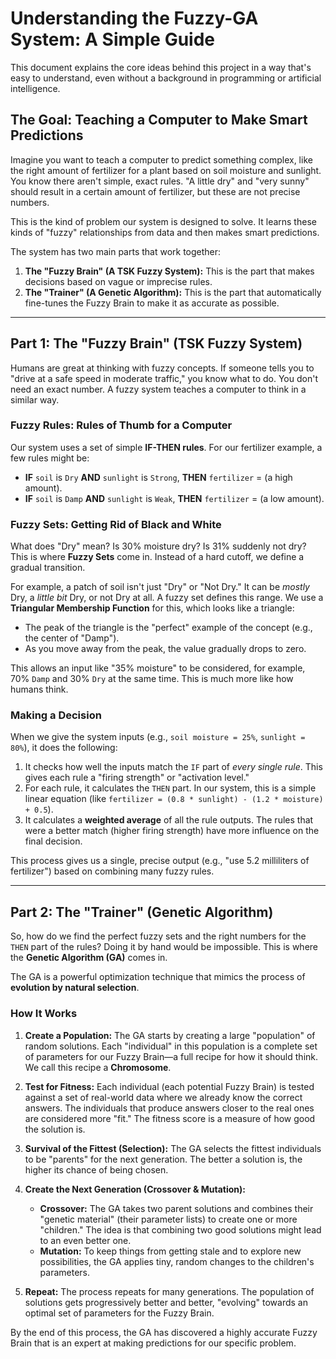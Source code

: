 # Understanding the Fuzzy-GA System: A Simple Guide

This document explains the core ideas behind this project in a way that's easy to understand, even without a background in programming or artificial intelligence.

## The Goal: Teaching a Computer to Make Smart Predictions

Imagine you want to teach a computer to predict something complex, like the right amount of fertilizer for a plant based on soil moisture and sunlight. You know there aren't simple, exact rules. "A little dry" and "very sunny" should result in a certain amount of fertilizer, but these are not precise numbers.

This is the kind of problem our system is designed to solve. It learns these kinds of "fuzzy" relationships from data and then makes smart predictions.

The system has two main parts that work together:
1.  **The "Fuzzy Brain" (A TSK Fuzzy System):** This is the part that makes decisions based on vague or imprecise rules.
2.  **The "Trainer" (A Genetic Algorithm):** This is the part that automatically fine-tunes the Fuzzy Brain to make it as accurate as possible.

---

## Part 1: The "Fuzzy Brain" (TSK Fuzzy System)

Humans are great at thinking with fuzzy concepts. If someone tells you to "drive at a safe speed in moderate traffic," you know what to do. You don't need an exact number. A fuzzy system teaches a computer to think in a similar way.

### Fuzzy Rules: Rules of Thumb for a Computer

Our system uses a set of simple **IF-THEN rules**. For our fertilizer example, a few rules might be:

*   **IF** `soil` is `Dry` **AND** `sunlight` is `Strong`, **THEN** `fertilizer` = (a high amount).
*   **IF** `soil` is `Damp` **AND** `sunlight` is `Weak`, **THEN** `fertilizer` = (a low amount).

### Fuzzy Sets: Getting Rid of Black and White

What does "Dry" mean? Is 30% moisture dry? Is 31% suddenly not dry? This is where **Fuzzy Sets** come in. Instead of a hard cutoff, we define a gradual transition.

For example, a patch of soil isn't just "Dry" or "Not Dry." It can be *mostly* Dry, a *little bit* Dry, or not Dry at all. A fuzzy set defines this range. We use a **Triangular Membership Function** for this, which looks like a triangle:

*   The peak of the triangle is the "perfect" example of the concept (e.g., the center of "Damp").
*   As you move away from the peak, the value gradually drops to zero.

This allows an input like "35% moisture" to be considered, for example, 70% `Damp` and 30% `Dry` at the same time. This is much more like how humans think.

### Making a Decision

When we give the system inputs (e.g., `soil moisture = 25%`, `sunlight = 80%`), it does the following:
1.  It checks how well the inputs match the `IF` part of *every single rule*. This gives each rule a "firing strength" or "activation level."
2.  For each rule, it calculates the `THEN` part. In our system, this is a simple linear equation (like `fertilizer = (0.8 * sunlight) - (1.2 * moisture) + 0.5`).
3.  It calculates a **weighted average** of all the rule outputs. The rules that were a better match (higher firing strength) have more influence on the final decision.

This process gives us a single, precise output (e.g., "use 5.2 milliliters of fertilizer") based on combining many fuzzy rules.

---

## Part 2: The "Trainer" (Genetic Algorithm)

So, how do we find the perfect fuzzy sets and the right numbers for the `THEN` part of the rules? Doing it by hand would be impossible. This is where the **Genetic Algorithm (GA)** comes in.

The GA is a powerful optimization technique that mimics the process of **evolution by natural selection**.

### How It Works

1.  **Create a Population:** The GA starts by creating a large "population" of random solutions. Each "individual" in this population is a complete set of parameters for our Fuzzy Brain—a full recipe for how it should think. We call this recipe a **Chromosome**.

2.  **Test for Fitness:** Each individual (each potential Fuzzy Brain) is tested against a set of real-world data where we already know the correct answers. The individuals that produce answers closer to the real ones are considered more "fit." The fitness score is a measure of how good the solution is.

3.  **Survival of the Fittest (Selection):** The GA selects the fittest individuals to be "parents" for the next generation. The better a solution is, the higher its chance of being chosen.

4.  **Create the Next Generation (Crossover & Mutation):**
    *   **Crossover:** The GA takes two parent solutions and combines their "genetic material" (their parameter lists) to create one or more "children." The idea is that combining two good solutions might lead to an even better one.
    *   **Mutation:** To keep things from getting stale and to explore new possibilities, the GA applies tiny, random changes to the children's parameters.

5.  **Repeat:** The process repeats for many generations. The population of solutions gets progressively better and better, "evolving" towards an optimal set of parameters for the Fuzzy Brain.

By the end of this process, the GA has discovered a highly accurate Fuzzy Brain that is an expert at making predictions for our specific problem.
